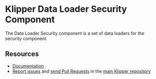 Klipper Data Loader Security Component
======================================

The Data Loader Security component is a set of data loaders for the security component.

Resources
---------

- [Documentation](https://doc.klipper.dev/components/data-loader-security)
- [Report issues](https://github.com/klipperdev/klipper/issues)
  and [send Pull Requests](https://github.com/klipperdev/klipper/pulls)
  in the [main Klipper repository](https://github.com/klipperdev/klipper)
